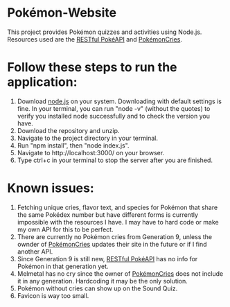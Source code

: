 # Pokémon-Website
This project provides Pokémon quizzes and activities using Node.js.
Resources used are the [RESTful PokéAPI](https://pokeapi.co/) and [PokémonCries](https://pokemoncries.com).

# Follow these steps to run the application:

1) Download [node.js](https://nodejs.org/en/download/) on your system. Downloading with default settings is fine. In your terminal, you can run "node -v" (without the quotes) to verify you installed node successfully and to check the version you have.
2) Download the repository and unzip.
3) Navigate to the project directory in your terminal.
4) Run "npm install", then "node index.js".
5) Navigate to http://localhost:3000/ on your browser.
6) Type ctrl+c in your terminal to stop the server after you are finished.

# Known issues:
1) Fetching unique cries, flavor text, and species for Pokémon that share the same Pokédex number but have different forms is currently impossible with the resources I have. I may have to hard code or make my own API for this to be perfect. 
2) There are currently no Pokémon cries from Generation 9, unless the ownder of [PokémonCries](https://pokemoncries.com) updates their site in the future or if I find another API.
3) Since Generation 9 is still new, [RESTful PokéAPI](https://pokeapi.co/) has no info for Pokémon in that generation yet.
4) Melmetal has no cry since the owner of [PokémonCries](https://pokemoncries.com) does not include it in any generation. Hardcoding it may be the only solution.
5) Pokémon without cries can show up on the Sound Quiz.
6) Favicon is way too small.
